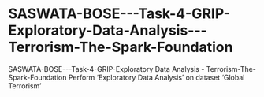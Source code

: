 # SASWATA-BOSE---Task-4-GRIP-Exploratory-Data-Analysis---Terrorism-The-Spark-Foundation
SASWATA-BOSE---Task-4-GRIP-Exploratory Data Analysis - Terrorism-The-Spark-Foundation
Perform ‘Exploratory Data Analysis’ on dataset ‘Global Terrorism’

